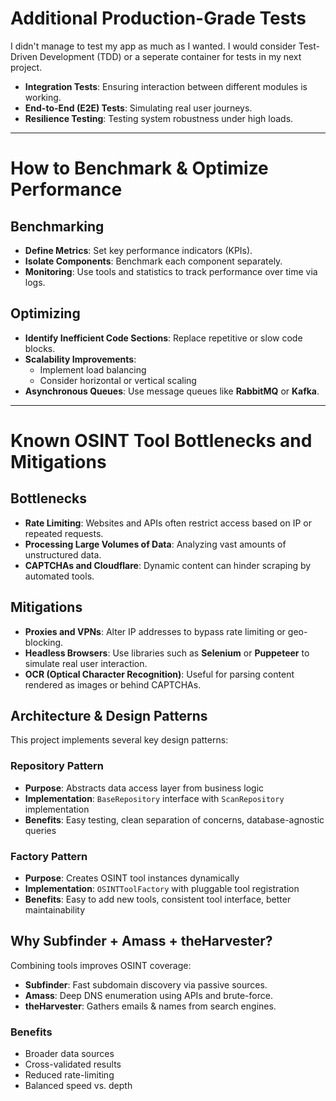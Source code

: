 # Additional Production-Grade Tests

I didn't manage to test my app as much as I wanted. I would consider Test-Driven Development (TDD) or a seperate container for tests in my next project.

- **Integration Tests**: Ensuring interaction between different modules is working.
- **End-to-End (E2E) Tests**: Simulating real user journeys.
- **Resilience Testing**: Testing system robustness under high loads.

---

# How to Benchmark & Optimize Performance

## Benchmarking

- **Define Metrics**: Set key performance indicators (KPIs).
- **Isolate Components**: Benchmark each component separately.
- **Monitoring**: Use tools and statistics to track performance over time via logs.

## Optimizing

- **Identify Inefficient Code Sections**: Replace repetitive or slow code blocks.
- **Scalability Improvements**:
  - Implement load balancing
  - Consider horizontal or vertical scaling
- **Asynchronous Queues**: Use message queues like **RabbitMQ** or **Kafka**.

---

# Known OSINT Tool Bottlenecks and Mitigations

## Bottlenecks

- **Rate Limiting**: Websites and APIs often restrict access based on IP or repeated requests.
- **Processing Large Volumes of Data**: Analyzing vast amounts of unstructured data.
- **CAPTCHAs and Cloudflare**: Dynamic content can hinder scraping by automated tools.

## Mitigations

- **Proxies and VPNs**: Alter IP addresses to bypass rate limiting or geo-blocking.
- **Headless Browsers**: Use libraries such as **Selenium** or **Puppeteer** to simulate real user interaction.
- **OCR (Optical Character Recognition)**: Useful for parsing content rendered as images or behind CAPTCHAs.



##  Architecture & Design Patterns

This project implements several key design patterns:

###  Repository Pattern
- **Purpose**: Abstracts data access layer from business logic
- **Implementation**: `BaseRepository` interface with `ScanRepository` implementation
- **Benefits**: Easy testing, clean separation of concerns, database-agnostic queries

###  Factory Pattern  
- **Purpose**: Creates OSINT tool instances dynamically
- **Implementation**: `OSINTToolFactory` with pluggable tool registration
- **Benefits**: Easy to add new tools, consistent tool interface, better maintainability


##  Why Subfinder + Amass + theHarvester?

Combining tools improves OSINT coverage:

- **Subfinder**: Fast subdomain discovery via passive sources.
- **Amass**: Deep DNS enumeration using APIs and brute-force.
- **theHarvester**: Gathers emails & names from search engines.

###  Benefits
- Broader data sources
- Cross-validated results
- Reduced rate-limiting
- Balanced speed vs. depth

